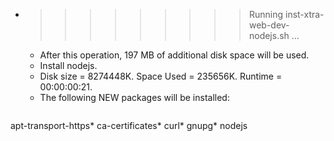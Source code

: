 * >>>>>>>>> Running inst-xtra-web-dev-nodejs.sh ...
  * After this operation, 197 MB of additional disk space will be used.
  * Install nodejs.
  * Disk size = 8274448K. Space Used = 235656K. Runtime = 00:00:00:21.
  * The following NEW packages will be installed:
  ```bash
apt-transport-https* ca-certificates* curl* gnupg* nodejs
  ```
